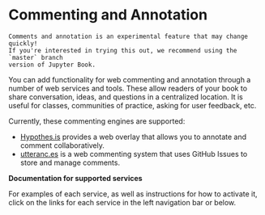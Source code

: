 # Commenting and Annotation

```{danger}
Comments and annotation is an experimental feature that may change quickly!
If you're interested in trying this out, we recommend using the `master` branch
version of Jupyter Book.
```

You can add functionality for web commenting and annotation through a number of web services and tools. These allow readers of your book to share conversation, ideas, and questions in a centralized location. It is useful for classes, communities of practice, asking for user feedback, etc.

Currently, these commenting engines are supported:

- [Hypothes.is](https://hypothes.is/) provides a web overlay that allows you to annotate and comment collaboratively.
- [utteranc.es](https://utteranc.es/) is a web commenting system that uses GitHub Issues to store and manage comments.

**Documentation for supported services**

For examples of each service, as well as instructions for how to activate it, click on the links for each service in the left navigation bar or below.

```{tableofcontents}
```
